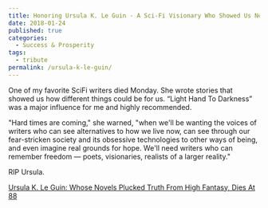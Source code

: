 ```yaml
---
title: Honoring Ursula K. Le Guin - A Sci-Fi Visionary Who Showed Us New Possibilities
date: 2018-01-24
published: true
categories:
  - Success & Prosperity
tags:
  - tribute
permalink: /ursula-k-le-guin/
---
```

One of my favorite SciFi writers died Monday. She wrote stories that showed us how different things could be for us. “Light Hand To Darkness” was a major influence for me and highly recommended.

"Hard times are coming," she warned, "when we'll be wanting the voices of writers who can see alternatives to how we live now, can see through our fear-stricken society and its obsessive technologies to other ways of being, and even imagine real grounds for hope. We'll need writers who can remember freedom — poets, visionaries, realists of a larger reality."

RIP Ursula.

[Ursula K. Le Guin: Whose Novels Plucked Truth From High Fantasy, Dies At 88](https://www.npr.org/sections/thetwo-way/2018/01/23/580109007/ursula-le-guin-whose-novels-plucked-truth-from-high-fantasy-dies-at-88)
